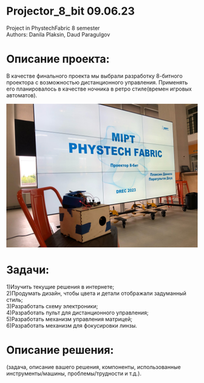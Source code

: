 # Projector_8_bit  09.06.23
Project in PhystechFabric 8 semester  
Authors: Danila Plaksin, Daud Paragulgov


# Описание проекта:
В качестве финального проекта мы выбрали разработку 8-битного проектора с возможностью дистанционного управления. Применять его планировалось в качестве ночника в ретро стиле(времен игровых автоматов).

![Иллюстрация к проекту](https://github.com/mrscaletto/Projector_8_bit/blob/main/R-1--UeiBmw.jpg)

# Задачи:
1)Изучить текущие решения в интернете;  
2)Продумать дизайн, чтобы цвета и детали отображали задуманный стиль;  
3)Разработать схему электроники;  
4)Разработать пульт для дистанционного управления;  
5)Разработать механизм управления матрицей;  
6)Разработать механизм для фокусировки линзы.

# Описание решения:



(задача, описание вашего решения, компоненты, использованные инструменты/машины, проблемы/трудности и т.д.).
